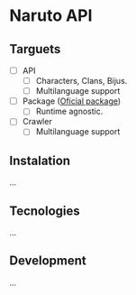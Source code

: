 # Naruto API

## Targuets
- [ ] API
    - [ ] Characters, Clans, Bijus.
    - [ ] Multilanguage support
- [ ] Package ([Oficial package](https://jsr.io/@naruto/api))
    - [ ] Runtime agnostic.
- [ ] Crawler
    - [ ] Multilanguage support

## Instalation
...

## Tecnologies
...

## Development
...